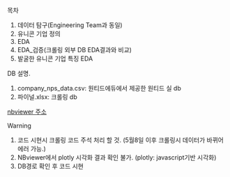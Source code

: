 목차
1. 데이터 탐구(Engineering Team과 동일)
2. 유니콘 기업 정의
2. EDA
3. EDA_검증(크롤링 외부 DB EDA결과와 비교)
4. 발굴한 유니콘 기업 특징 EDA

DB 설명.
1. company_nps_data.csv: 원티드에듀에서 제공한 원티드 실 db
2. 파이널.xlsx: 크롤링 db

[nbviewer 주소](https://nbviewer.jupyter.org/gist/rjsdl56/5c72a87684354f6b00bcdcef3e2b7acc)

Warning
1. 코드 시현시 크롤링 코드 주석 처리 할 것. (5월8일 이후 크롤링시 데이터가 바뀌어 에러 가능.)
2. NBviewer에서 plotly 시각화 결과 확인 불가. (plotly: javascript기반 시각화)
3. DB경로 확인 후 코드 시현



